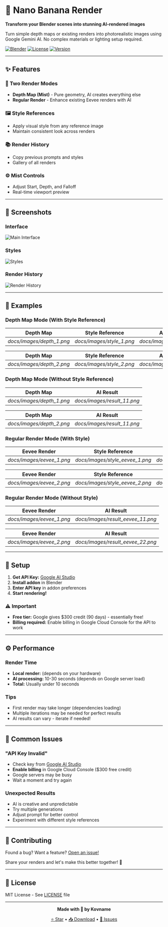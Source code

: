 # 🍌 Nano Banana Render

**Transform your Blender scenes into stunning AI-rendered images**

Turn simple depth maps or existing renders into photorealistic images using Google Gemini AI. No complex materials or lighting setup required.

[![Blender](https://img.shields.io/badge/Blender-4.5%2B-orange?logo=blender)](https://www.blender.org/)
[![License](https://img.shields.io/badge/License-MIT-blue.svg)](LICENSE)
[![Version](https://img.shields.io/badge/Version-1.0.0-green.svg)](https://github.com/kovname/nano-banana-render/releases)

---

## ✨ Features

### 🎨 Two Render Modes
- **Depth Map (Mist)** - Pure geometry, AI creates everything else
- **Regular Render** - Enhance existing Eevee renders with AI

### 🖼️ Style References
- Apply visual style from any reference image
- Maintain consistent look across renders

### 📚 Render History
- Copy previous prompts and styles
- Gallery of all renders

### ⚙️ Mist Controls
- Adjust Start, Depth, and Falloff
- Real-time viewport preview

---

## 📸 Screenshots

### Interface
![Main Interface](docs/images/ui_main.png)

### Styles
![Styles](docs/images/ui_styles.png)


### Render History
![Render History](docs/images/ui_gallery.png)

---

## 🎯 Examples

### Depth Map Mode (With Style Reference)

| Depth Map | Style Reference | AI Result |
|-----------|----------------|-----------|
| *docs/images/depth_1.png* | *docs/images/style_1.png* | *docs/images/result_1.png* |

| Depth Map | Style Reference | AI Result |
|-----------|----------------|-----------|
| *docs/images/depth_2.png* | *docs/images/style_2.png* | *docs/images/result_2.png* |


### Depth Map Mode (Without Style Reference)

| Depth Map | AI Result |
|-----------|-----------|
| *docs/images/depth_1.png* | *docs/images/result_11.png* |

| Depth Map | AI Result |
|-----------|-----------|
| *docs/images/depth_2.png* | *docs/images/result_11.png* |

### Regular Render Mode (With Style)

| Eevee Render | Style Reference | AI Result |
|--------------|----------------|-----------|
| *docs/images/eevee_1.png* | *docs/images/style_eevee_1.png* | *docs/images/result_eevee_1.png* |

| Eevee Render | Style Reference | AI Result |
|--------------|----------------|-----------|
| *docs/images/eevee_2.png* | *docs/images/style_eevee_2.png* | *docs/images/result_eevee_2.png* |


### Regular Render Mode (Without Style)

| Eevee Render | AI Result |
|--------------|-----------|
| *docs/images/eevee_1.png* | *docs/images/result_eevee_11.png* |

| Eevee Render | AI Result |
|--------------|-----------|
| *docs/images/eevee_2.png* | *docs/images/result_eevee_22.png* |

---

## 🚀 Setup

1. **Get API Key:** [Google AI Studio](https://aistudio.google.com/)
2. **Install addon** in Blender
3. **Enter API key** in addon preferences
4. **Start rendering!**

### ⚠️ Important
- **Free tier:** Google gives $300 credit (90 days) - essentially free!
- **Billing required:** Enable billing in Google Cloud Console for the API to work

---

## ⚙️ Performance

### Render Time
- **Local render:** (depends on your hardware)
- **AI processing:** 10-30 seconds (depends on Google server load)
- **Total:** Usually under 10 seconds

### Tips
- First render may take longer (dependencies loading)
- Multiple iterations may be needed for perfect results
- AI results can vary - iterate if needed!

---

## 🐛 Common Issues

### "API Key Invalid"
- Check key from [Google AI Studio](https://aistudio.google.com/)
- **Enable billing** in Google Cloud Console ($300 free credit)
- Google servers may be busy
- Wait a moment and try again

### Unexpected Results
- AI is creative and unpredictable
- Try multiple generations
- Adjust prompt for better control
- Experiment with different style references

---

## 🤝 Contributing

Found a bug? Want a feature? [Open an issue!](https://github.com/kovname/nano-banana-render/issues)

Share your renders and let's make this better together! 🎨

---

## 📄 License

MIT License - See [LICENSE](LICENSE) file

---

<div align="center">

**Made with 🍌 by Kovname**

[⭐ Star](https://github.com/kovname/nano-banana-render) • [📥 Download](https://github.com/kovname/nano-banana-render/releases) • [🐛 Issues](https://github.com/kovname/nano-banana-render/issues)

</div>
